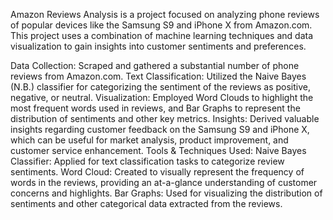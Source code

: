 Amazon Reviews Analysis is a project focused on analyzing phone reviews of popular devices like the Samsung S9 and iPhone X from Amazon.com. This project uses a combination of machine learning techniques and data visualization to gain insights into customer sentiments and preferences.

Data Collection: Scraped and gathered a substantial number of phone reviews from Amazon.com.
Text Classification: Utilized the Naive Bayes (N.B.) classifier for categorizing the sentiment of the reviews as positive, negative, or neutral.
Visualization: Employed Word Clouds to highlight the most frequent words used in reviews, and Bar Graphs to represent the distribution of sentiments and other key metrics.
Insights: Derived valuable insights regarding customer feedback on the Samsung S9 and iPhone X, which can be useful for market analysis, product improvement, and customer service enhancement.
Tools & Techniques Used:
Naive Bayes Classifier: Applied for text classification tasks to categorize review sentiments.
Word Cloud: Created to visually represent the frequency of words in the reviews, providing an at-a-glance understanding of customer concerns and highlights.
Bar Graphs: Used for visualizing the distribution of sentiments and other categorical data extracted from the reviews.
